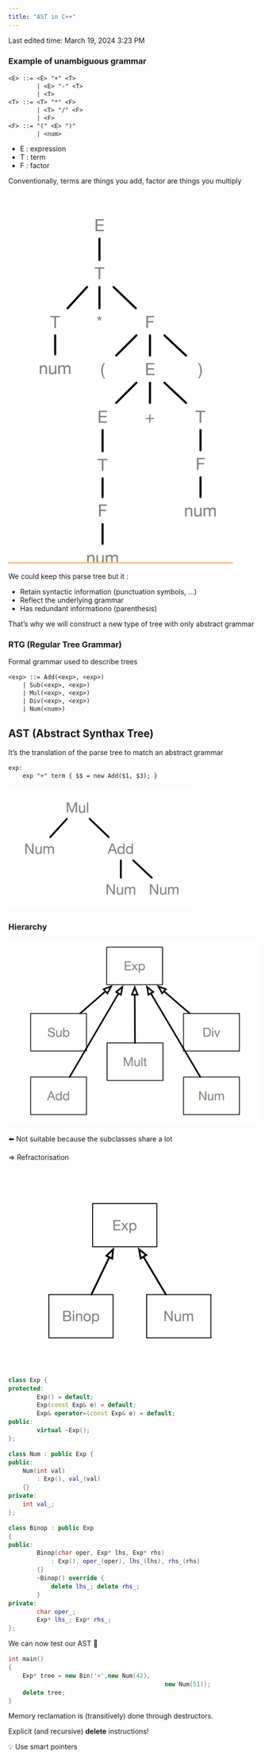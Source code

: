 ```yaml
---
title: "AST in C++"
---
```

Last edited time: March 19, 2024 3:23 PM

### Example of unambiguous grammar

```bnf
<E> ::= <E> "+" <T>
		| <E> "-" <T>
		| <T>
<T> ::= <T> "*" <F>
		| <T> "/" <F>
		| <F>
<F> ::= "(" <E> ")"
		| <num>
```

- E : expression
- T : term
- F : factor

Conventionally, terms are things you add, factor are things you multiply

![Untitled](AST%20in%20C++/Untitled.png)

We could keep this parse tree but it :

- Retain syntactic information (punctuation symbols, …)
- Reflect the underlying grammar
- Has redundant informationo (parenthesis)

That’s why we will construct a new type of tree with only abstract grammar

### RTG (Regular Tree Grammar)

Formal grammar used to describe trees

```bnf
<exp> ::= Add(<exp>, <exp>)
	| Sub(<exp>, <exp>)
	| Mul(<exp>, <exp>)
	| Div(<exp>, <exp>)
	| Num(<num>)
```

## AST (Abstract Synthax Tree)

It’s the translation of the parse tree to match an abstract grammar

```bnf
exp:
	exp "+" term { $$ = new Add($1, $3); }
```

![Untitled](AST%20in%20C++/Untitled%201.png)

### Hierarchy

![Untitled](AST%20in%20C++/Untitled%202.png)

⬅️ Not suitable because the subclasses share a lot

$\Longrightarrow$ Refractorisation

![Untitled](AST%20in%20C++/Untitled%203.png)

```cpp
class Exp {
protected:
		Exp() = default;
		Exp(const Exp& e) = default;
		Exp& operator=(const Exp& e) = default;
public:
		virtual ~Exp();
};
```

```cpp
class Num : public Exp {
public:
	Num(int val)
		: Exp(), val_(val)
	{}
private:
	int val_;
};
```

```cpp
class Binop : public Exp
{
public:
		Binop(char oper, Exp* lhs, Exp* rhs)
			: Exp(), oper_(oper), lhs_(lhs), rhs_(rhs)
		{}
		~Binop() override {
			delete lhs_; delete rhs_;
		}
private:
		char oper_;
		Exp* lhs_; Exp* rhs_;
};
```

We can now test our AST 🎉

```cpp
int main()
{
	Exp* tree = new Bin('+',new Num(42),
											new Num(51));
	delete tree;
}
```

Memory reclamation is (transitively) done through destructors.

Explicit (and recursive) **delete** instructions!

<aside>
💡 Use smart pointers

</aside>

